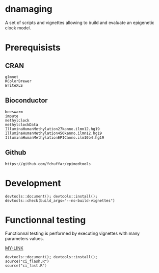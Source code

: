 # dnamaging
A set of scripts and vignettes allowing to build and evaluate an epigenetic clock model.



# Prerequisists

## CRAN

``` 
glmnet
RColorBrewer
WriteXLS
```


## Bioconductor
    
```
beeswarm
impute
methylclock
methylclockData
IlluminaHumanMethylation27kanno.ilmn12.hg19
IlluminaHumanMethylation450kanno.ilmn12.hg19
IlluminaHumanMethylationEPICanno.ilm10b4.hg19  
```


  
## Github

```
https://github.com/fchuffar/epimedtools

```

# Development

```
devtools::document(); devtools::install(); devtools::check(build_args="--no-build-vignettes")
```


# Functionnal testing

Functionnal testing is performed by executing vignettes with many parameters values.

[MY-LINK](vignettes/ci.R)

```
devtools::document(); devtools::install();
source("ci_flash.R")
source("ci_fast.R")
```

